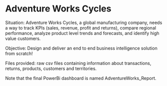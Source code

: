# Adventure Works Cycles

Situation: Adventure Works Cycles, a global manufacturing company, needs a way to
track KPIs (sales, revenue, profit and returns), compare regional performance, analyze product level trends and forecasts, 
and identify high value customers.

Objective: Design and deliver an end to end business intelligence solution from scratch!

Files provided: raw csv files containing information about transactions, returns, products, customers and territories.

Note that the final PowerBi dashboard is named AdventureWorks_Report.

